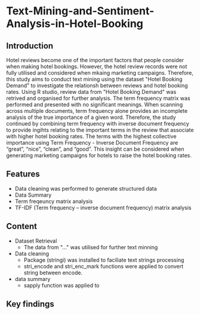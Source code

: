 # Text-Mining-and-Sentiment-Analysis-in-Hotel-Booking

## Introduction 
Hotel reviews become one of the important factors that people consider when making hotel bookings. However, the hotel review records were not fully utilised and considered when mkaing marketing campaigns. Therefore, this study aims to conduct text mining using the dataset "Hotel Booking Demand" to investigate the relationsh between reviews and hotel booking rates. Using R studio, review data from "Hotel Booking Demand" was retrived and organised for further analysis. The term frequency matrix was performed and presented with no significant meanings. When scanning across multiple documents, term frequency alone provides an incomplete analysis of the true importance of a given word. Therefore, the study continued by combining term frequency with inverse document frequency to provide ingihts relating to the important terms in the review that associate with higher hotel booking rates. The terms with the highest collective importance using Term Frequency - Inverse Document Frequency are “great”, “nice”, “clean”, and “good”. This insight can be considered when generating marketing campaigns for hotels to raise the hotel booking rates. 

## Features
- Data cleaning was performed to generate structured data
- Data Summary 
- Term freqeuncy matrix analysis 
- TF-IDF (Term frequency – inverse document frequency) matrix analysis 

## Content 
- Dataset Retrieval 
  -  The data from "..." was utilised for further text minning 
- Data cleaning 
  -  Package (stringi) was installed to faciliate text strings processing
  -  stri_encode and stri_enc_mark functions were applied to convert string between encode.
- data summary 
  - sapply function was applied to 
## Key findings
